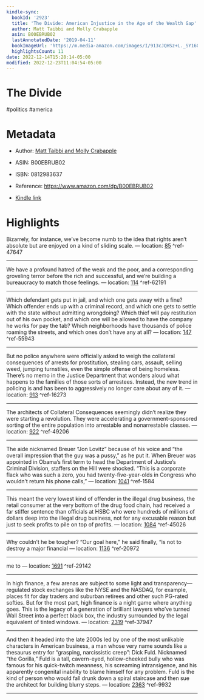 ```yaml
---
kindle-sync:
  bookId: '2923'
  title: 'The Divide: American Injustice in the Age of the Wealth Gap'
  author: Matt Taibbi and Molly Crabapple
  asin: B00EBRUB02
  lastAnnotatedDate: '2019-04-11'
  bookImageUrl: 'https://m.media-amazon.com/images/I/913cJQHSz+L._SY160.jpg'
  highlightsCount: 11
date: 2022-12-14T15:28:14-05:00
modified: 2022-12-23T11:04:54-05:00
---
```

# The Divide

#politics #america 

# Metadata

* Author: [Matt Taibbi and Molly Crabapple](https://www.amazon.com/Matt-Taibbi/e/B001JRUQ4S/ref=dp_byline_cont_ebooks_1)

* ASIN: B00EBRUB02

* ISBN: 0812983637

* Reference: <https://www.amazon.com/dp/B00EBRUB02>

* [Kindle link](kindle://book?action=open&asin=B00EBRUB02)

# Highlights

Bizarrely, for instance, we’ve become numb to the idea that rights aren’t absolute but are enjoyed on a kind of sliding scale. — location: [85](kindle://book?action=open&asin=B00EBRUB02&location=85) ^ref-47647

---

We have a profound hatred of the weak and the poor, and a corresponding groveling terror before the rich and successful, and we’re building a bureaucracy to match those feelings. — location: [114](kindle://book?action=open&asin=B00EBRUB02&location=114) ^ref-62191

---

Which defendant gets put in jail, and which one gets away with a fine? Which offender ends up with a criminal record, and which one gets to settle with the state without admitting wrongdoing? Which thief will pay restitution out of his own pocket, and which one will be allowed to have the company he works for pay the tab? Which neighborhoods have thousands of police roaming the streets, and which ones don’t have any at all? — location: [147](kindle://book?action=open&asin=B00EBRUB02&location=147) ^ref-55943

---

But no police anywhere were officially asked to weigh the collateral consequences of arrests for prostitution, stealing cars, assault, selling weed, jumping turnstiles, even the simple offense of being homeless. There’s no memo in the Justice Department that wonders aloud what happens to the families of those sorts of arrestees. Instead, the new trend in policing is and has been to aggressively no longer care about any of it. — location: [913](kindle://book?action=open&asin=B00EBRUB02&location=913) ^ref-16273

---

The architects of Collateral Consequences seemingly didn’t realize they were starting a revolution. They were accelerating a government-sponsored sorting of the entire population into arrestable and nonarrestable classes. — location: [922](kindle://book?action=open&asin=B00EBRUB02&location=922) ^ref-49206

---

The aide nicknamed Breuer “Jon Lovitz” because of his voice and “the overall impression that the guy was a pussy,” as he put it. When Breuer was appointed in Obama’s first term to head the Department of Justice’s Criminal Division, staffers on the Hill were shocked. “This is a corporate flack who was such a zero, you had twenty-five-year-olds in Congress who wouldn’t return his phone calls,” — location: [1041](kindle://book?action=open&asin=B00EBRUB02&location=1041) ^ref-1584

---

This meant the very lowest kind of offender in the illegal drug business, the retail consumer at the very bottom of the drug food chain, had received a far stiffer sentence than officials at HSBC who were hundreds of millions of dollars deep into the illegal drug business, not for any excusable reason but just to seek profits to pile on top of profits. — location: [1084](kindle://book?action=open&asin=B00EBRUB02&location=1084) ^ref-45026

---

Why couldn’t he be tougher? “Our goal here,” he said finally, “is not to destroy a major financial — location: [1136](kindle://book?action=open&asin=B00EBRUB02&location=1136) ^ref-20972

---

me to — location: [1691](kindle://book?action=open&asin=B00EBRUB02&location=1691) ^ref-29142

---

In high finance, a few arenas are subject to some light and transparency—regulated stock exchanges like the NYSE and the NASDAQ, for example, places fit for day traders and suburban retirees and other such PG-rated softies. But for the most part, high finance is a night game where anything goes. This is the legacy of a generation of brilliant lawyers who’ve turned Wall Street into a perfect black box, the industry surrounded by the legal equivalent of tinted windows. — location: [2319](kindle://book?action=open&asin=B00EBRUB02&location=2319) ^ref-37947

---

And then it headed into the late 2000s led by one of the most unlikable characters in American business, a man whose very name sounds like a thesaurus entry for “grasping, narcissistic creep”: Dick Fuld. Nicknamed “the Gorilla,” Fuld is a tall, cavern-eyed, hollow-cheeked bully who was famous for his quick-twitch meanness, his screaming intransigence, and his apparently congenital inability to blame himself for any problem. Fuld is the kind of person who would fall drunk down a spiral staircase and then sue the architect for building blurry steps. — location: [2363](kindle://book?action=open&asin=B00EBRUB02&location=2363) ^ref-9932

---
